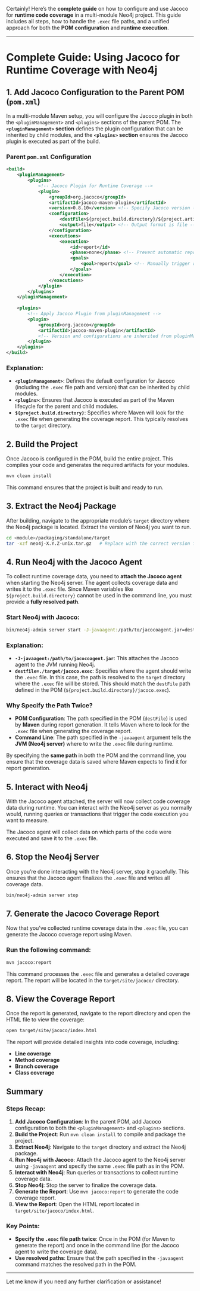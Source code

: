 Certainly! Here’s the **complete guide** on how to configure and use Jacoco for **runtime code coverage** in a multi-module Neo4j project. This guide includes all steps, how to handle the `.exec` file paths, and a unified approach for both the **POM configuration** and **runtime execution**.

---

# Complete Guide: Using Jacoco for Runtime Coverage with Neo4j

## 1. Add Jacoco Configuration to the Parent POM (`pom.xml`)

In a multi-module Maven setup, you will configure the Jacoco plugin in both the `<pluginManagement>` and `<plugins>` sections of the parent POM. The **`<pluginManagement>` section** defines the plugin configuration that can be inherited by child modules, and the **`<plugins>` section** ensures the Jacoco plugin is executed as part of the build.

### Parent `pom.xml` Configuration

```xml
<build>
    <pluginManagement>
        <plugins>
            <!-- Jacoco Plugin for Runtime Coverage -->
            <plugin>
                <groupId>org.jacoco</groupId>
                <artifactId>jacoco-maven-plugin</artifactId>
                <version>0.8.10</version> <!-- Specify Jacoco version -->
                <configuration>
                    <destFile>${project.build.directory}/${project.artifactId}-jacoco.exec</destFile> <!-- Location for .exec file -->
                    <output>file</output> <!-- Output format is file -->
                </configuration>
                <executions>
                    <execution>
                        <id>report</id>
                        <phase>none</phase> <!-- Prevent automatic report generation during testing -->
                        <goals>
                            <goal>report</goal> <!-- Manually trigger report generation -->
                        </goals>
                    </execution>
                </executions>
            </plugin>
        </plugins>
    </pluginManagement>
    
    <plugins>
        <!-- Apply Jacoco Plugin from pluginManagement -->
        <plugin>
            <groupId>org.jacoco</groupId>
            <artifactId>jacoco-maven-plugin</artifactId>
            <!-- Version and configurations are inherited from pluginManagement -->
        </plugin>
    </plugins>
</build>
```

### Explanation:
- **`<pluginManagement>`**: Defines the default configuration for Jacoco (including the `.exec` file path and version) that can be inherited by child modules.
- **`<plugins>`**: Ensures that Jacoco is executed as part of the Maven lifecycle for the parent and child modules.
- **`${project.build.directory}`**: Specifies where Maven will look for the `.exec` file when generating the coverage report. This typically resolves to the `target` directory.

## 2. Build the Project

Once Jacoco is configured in the POM, build the entire project. This compiles your code and generates the required artifacts for your modules.

```bash
mvn clean install
```

This command ensures that the project is built and ready to run.

## 3. Extract the Neo4j Package

After building, navigate to the appropriate module’s `target` directory where the Neo4j package is located. Extract the version of Neo4j you want to run.

```bash
cd <module>/packaging/standalone/target
tar -xzf neo4j-X.Y.Z-unix.tar.gz   # Replace with the correct version file name
```

## 4. Run Neo4j with the Jacoco Agent

To collect runtime coverage data, you need to **attach the Jacoco agent** when starting the Neo4j server. The agent collects coverage data and writes it to the `.exec` file. Since Maven variables like `${project.build.directory}` cannot be used in the command line, you must provide a **fully resolved path**.

### Start Neo4j with Jacoco:

```bash
bin/neo4j-admin server start -J-javaagent:/path/to/jacocoagent.jar=destfile=./target/jacoco.exec,output=file
```

### Explanation:
- **`-J-javaagent:/path/to/jacocoagent.jar`**: This attaches the Jacoco agent to the JVM running Neo4j.
- **`destfile=./target/jacoco.exec`**: Specifies where the agent should write the `.exec` file. In this case, the path is resolved to the `target` directory where the `.exec` file will be stored. This should match the `destFile` path defined in the POM (`${project.build.directory}/jacoco.exec`).

### Why Specify the Path Twice?
- **POM Configuration**: The path specified in the POM (`destFile`) is used by **Maven** during report generation. It tells Maven where to look for the `.exec` file when generating the coverage report.
- **Command Line**: The path specified in the `-javaagent` argument tells the **JVM (Neo4j server)** where to write the `.exec` file during runtime.

By specifying the **same path** in both the POM and the command line, you ensure that the coverage data is saved where Maven expects to find it for report generation.

## 5. Interact with Neo4j

With the Jacoco agent attached, the server will now collect code coverage data during runtime. You can interact with the Neo4j server as you normally would, running queries or transactions that trigger the code execution you want to measure.

The Jacoco agent will collect data on which parts of the code were executed and save it to the `.exec` file.

## 6. Stop the Neo4j Server

Once you’re done interacting with the Neo4j server, stop it gracefully. This ensures that the Jacoco agent finalizes the `.exec` file and writes all coverage data.

```bash
bin/neo4j-admin server stop
```

## 7. Generate the Jacoco Coverage Report

Now that you’ve collected runtime coverage data in the `.exec` file, you can generate the Jacoco coverage report using Maven.

### Run the following command:

```bash
mvn jacoco:report
```

This command processes the `.exec` file and generates a detailed coverage report. The report will be located in the `target/site/jacoco/` directory.

## 8. View the Coverage Report

Once the report is generated, navigate to the report directory and open the HTML file to view the coverage:

```bash
open target/site/jacoco/index.html
```

The report will provide detailed insights into code coverage, including:
- **Line coverage**
- **Method coverage**
- **Branch coverage**
- **Class coverage**

## Summary

### Steps Recap:
1. **Add Jacoco Configuration**: In the parent POM, add Jacoco configuration to both the `<pluginManagement>` and `<plugins>` sections.
2. **Build the Project**: Run `mvn clean install` to compile and package the project.
3. **Extract Neo4j**: Navigate to the `target` directory and extract the Neo4j package.
4. **Run Neo4j with Jacoco**: Attach the Jacoco agent to the Neo4j server using `-javaagent` and specify the same `.exec` file path as in the POM.
5. **Interact with Neo4j**: Run queries or transactions to collect runtime coverage data.
6. **Stop Neo4j**: Stop the server to finalize the coverage data.
7. **Generate the Report**: Use `mvn jacoco:report` to generate the code coverage report.
8. **View the Report**: Open the HTML report located in `target/site/jacoco/index.html`.

### Key Points:
- **Specify the `.exec` file path twice**: Once in the POM (for Maven to generate the report) and once in the command line (for the Jacoco agent to write the coverage data).
- **Use resolved paths**: Ensure that the path specified in the `-javaagent` command matches the resolved path in the POM.

---

Let me know if you need any further clarification or assistance!